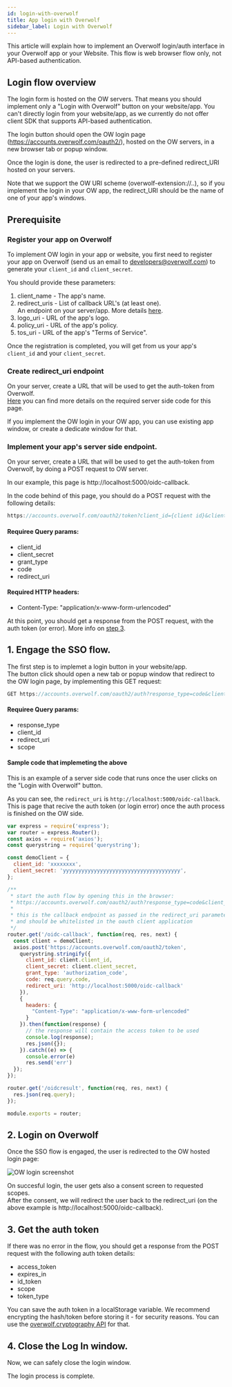 ```yaml
---
id: login-with-overwolf
title: App login with Overwolf
sidebar_label: Login with Overwolf
---
```


This article will explain how to implement an Overwolf login/auth interface in your Overwolf app or your Website. This flow is web browser flow only, not API-based authentication.

## Login flow overview

The login form is hosted on the OW servers. That means you should implement only a "Login with Overwolf" button on your website/app. You can't directly login from your website/app, as we currently do not offer client SDK that supports API-based authentication.

The login button should open the OW login page (https://accounts.overwolf.com/oauth2/), hosted on the OW servers, in a new browser tab or popup window.  

Once the login is done, the user is redirected to a pre-defined redirect_URI hosted on your servers.

Note that we support the OW URI scheme (overwolf-extension://..), so if you implement the login in your OW app, the redirect_URI should be the name of one of your app's windows. 

## Prerequisite

### Register your app on Overwolf

To implement OW login in your app or website, you first need to register your app on Overwolf (send us an email to developers@overwolf.com) to generate your `client_id` and `client_secret`.

You should provide these parameters:

1. client_name - The app's name.
2. redirect_uris - List of callback URL's (at least one).  
   An endpoint on your server/app. More details [here](#create-redirect_uri-endpoint).  
3. logo_uri - URL of the app's logo.
4. policy_uri - URL of the app's policy.
5. tos_uri - URL of the app's "Terms of Service".

Once the registration is completed, you will get from us your app's `client_id` and your `client_secret`.

### Create redirect_uri endpoint

On your server, create a URL that will be used to get the auth-token from Overwolf.  
[Here](#3-implement-your-app-s-server-side-endpoint) you can find more details on the required server side code for this page.

If you implement the OW login in your OW app, you can use existing app window, or create a dedicate window for that. 

### Implement your app's server side endpoint.

On your server, create a URL that will be used to get the auth-token from Overwolf, by doing a POST request to OW server.

In our example, this page is http://localhost:5000/oidc-callback. 

In the code behind of this page, you should do a POST request with the following details:

```js
https://accounts.overwolf.com/oauth2/token?client_id={client id}&client_secret={client secret}&grant_type=authorization_code&code={code that came from request object, e.g: request.query.code}&redirect_uri={redirect_uri}
```

#### Requiree Query params:

* client_id
* client_secret
* grant_type
* code 
* redirect_uri

#### Required HTTP headers:

* Content-Type: "application/x-www-form-urlencoded"

At this point, you should get a response from the POST request, with the auth token (or error). More info on [step 3](3-get-the-auth-token).

## 1. Engage the SSO flow.

The first step is to implemet a login button in your website/app.  
The button click should open a new tab or popup window that redirect to the OW login page, by implementing this GET request:

```js
GET https://accounts.overwolf.com/oauth2/auth?response_type=code&client_id={client id}&redirect_uri={redirect_uri}&scope={desired scope separated by '+', e.g: openid+profile+email}
```

#### Requiree Query params:

* response_type
* client_id
* redirect_uri
* scope

#### Sample code that implemeting the above

This is an example of a server side code that runs once the user clicks on the "Login with Overwolf" button. 

As you can see, the `redirect_uri` is `http://localhost:5000/oidc-callback`. This is page that recive the auth token (or login error) once the auth process is finished on the OW side.

```js
var express = require('express');
var router = express.Router();
const axios = require('axios');
const querystring = require('querystring');

const demoClient = {
  client_id: 'xxxxxxxx',
  client_secret: 'yyyyyyyyyyyyyyyyyyyyyyyyyyyyyyyyyyyyyy',
};

/**
 * start the auth flow by opening this in the browser:
 * https://accounts.overwolf.com/oauth2/auth?response_type=code&client_id=14p5m4qp90bya1svhql1r04k0rk1yn80&redirect_uri=http://localhost:5000/oidc-callback&scope=openid+profile+email
 *
 * this is the callback endpoint as passed in the redirect_uri parameter
 * and should be whitelisted in the oauth client application
 */
router.get('/oidc-callback', function(req, res, next) {
  const client = demoClient;
  axios.post('https://accounts.overwolf.com/oauth2/token',
    querystring.stringify({
      client_id: client.client_id,
      client_secret: client.client_secret,
      grant_type: 'authorization_code',
      code: req.query.code,
      redirect_uri: 'http://localhost:5000/oidc-callback'
    }),
    {
      headers: {
        "Content-Type": "application/x-www-form-urlencoded"
      }
    }).then(function(response) {
      // the response will contain the access token to be used
      console.log(response);
      res.json({});
    }).catch((e) => {
      console.error(e)
      res.send('err')
  });
});

router.get('/oidcresult', function(req, res, next) {
  res.json(req.query);
});

module.exports = router;
```

## 2. Login on Overwolf

Once the SSO flow is engaged, the user is redirected to the OW hosted login page:

![OW login screenshot](assets/ow_login.png)

On succesful login, the user gets also a consent screen to requested scopes.  
After the consent, we will redirect the user back to the redirect_uri (on the above example is http://localhost:5000/oidc-callback).



## 3. Get the auth token

If there was no error in the flow, you should get a response from the POST request with the following auth token details:

* access_token
* expires_in
* id_token
* scope
* token_type

You can save the auth token in a localStorage variable. We recommend encrypting the hash/token before storing it - for security reasons. You can use the [overwolf.cryptography API](../api/overwolf-cryptography) for that.

## 4. Close the Log In window.

Now, we can safely close the login window.

The login process is complete.